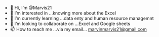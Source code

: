 - 👋 Hi, I’m @Marvis21
- 👀 I’m interested in ...knowing more about the Excel
- 🌱 I’m currently learning ...data enty and human resource managemnt
- 💞️ I’m looking to collaborate on ...Excel and Google sheets
- 📫 How to reach me ...via my email... marvinmarvis21@gmail.com

<!---
Marvis21/Marvis21 is a ✨ special ✨ repository because its `README.md` (this file) appears on your GitHub profile.
You can click the Preview link to take a look at your changes.
--->
